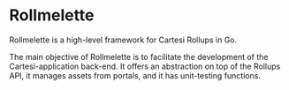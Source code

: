 # Rollmelette

Rollmelette is a high-level framework for Cartesi Rollups in Go.

The main objective of Rollmelette is to facilitate the development of the Cartesi-application back-end.
It offers an abstraction on top of the Rollups API, it manages assets from portals, and it has unit-testing functions.
